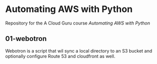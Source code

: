# Automating AWS with Python

Repository for the A Cloud Guru course *Automating AWS with Python*

## 01-webotron

Webotron is a script that wil sync a local directory to an S3 bucket and optionally configure Route 53 and cloudfront as well.
